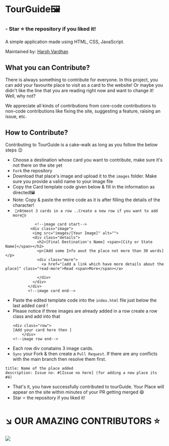 # TourGuide🖼️  
### - Star ⭐ the repository if you liked it!

 A simple application made using HTML, CSS, JavaScript.



Maintained by: [Harsh Vardhan](https://github.com/harshvardhansb)


## What you can Contribute?

There is always something to contribute for everyone. In this project, you can add your favourite place to visit as a card to the website! 
Or maybe you didn't like the line that you are reading right now and want to change it! Well, why not?

We appreciate all kinds of contributions from core-code contributions to non-code contributions like fixing the site, suggesting a feature, raising an issue, etc.


## How to Contribute?

Contributing to TourGuide is a cake-walk as long as you follow the below steps 😉

- Choose a destination whose card you want to contribute, make sure it's not there on the site yet 
- `Fork` the repository
- Download that place's image and upload it to the `images` folder. Make sure you provide a valid name to your image file
- Copy the Card template code given below & fill in the information as directed🖼️  
- Note: Copy & paste the entire code as it is after filling the details of the character!
-  ` 🙅‍♂️Atmost 3 cards in a row ..Create a new row if you want to add more🙅‍♀️`
<!--Sample [Character Name] card start-->
                 <!--image card start-->
               <div class="image">
                <img src="images/[Your Image]" alt="">
                <div class="details">
                  <h2>[Final Destination's Name] <span>[City or State Name]</span></h2>
                  <p>[Add some Info aout the place not more than 30 words] </p>
                  <div class="more">
                    <a href="[add a link which have more details about the place]" class="read-more">Read <span>More</span></a>
                   
                  </div>
                </div>
              </div>
              <!--image card end-->

- Paste the edited template code into the `index.html` file just below the last added card !
- Please notice if three images are already added in a row create a row class and add into that 
  <!--image row start-->
      <div class="row">
      [Add your card here then ]
          </div>
      <!--image row end-->
- Each row div conatains 3 image cards.
- `Sync` your Fork & then create a `Pull Request`. If there are any conflicts with the main branch then resolve them first.
```
title: Name of the place added
description: Issue no: #[Issue no here] (for adding a new place its #4)
```
- That's it, you have successfully contributed to tourGuide. Your Place will appear on the site within minutes of your PR getting merged 😄
- Star ⭐ the repository if you liked it!


# ↘️ OUR AMAZING CONTRIBUTORS ⭐
<a href="https://github.com/harshvardhansb/TourGuide/graphs/contributors">
  <img src="https://contrib.rocks/image?repo=harshvardhansb/TourGuide" />
</a>

